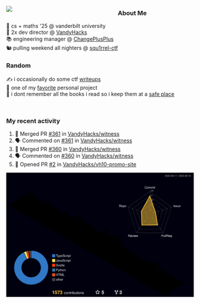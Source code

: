 <!-- 
Hey what are you doing here? 
I admire your curiosity tho
Shoot me an email (zinean00 at gmail dot com)
Let's connect! 
-->

<p float="left">
  <img src='https://imgur.com/nGM66Ev.png' width='300' align="left">
  <p>
    
  <h3>About Me</h3>
  🏫 cs + maths '25 @ vanderbilt university <br>
  🌊 2x dev director @ <a href="https://github.com/vandyhacks">VandyHacks</a> <br>
  📚 engineering manager @ <a href="https://github.com/changeplusplusvandy">ChangePlusPlus<a> <br>
  🐿 pulling weekend all nighters @ <a href="https://github.com/squ1rrel-ctf">squ1rrel-ctf</a> <br>
  
  <h3>Random</h3>
  ✍️ i occasionally do some ctf <a href="https://squ1rrel.dev/author/zineanteoh">writeups</a> <br>
  📱 one of my <a href="https://github.com/zineanteoh/vinkybox-app">favorite</a> personal project<br>
  📖 i dont remember all the books i read so i keep them at a <a href="https://www.goodreads.com/user/show/80901669-zi">safe place</a>
  </p>
  
</p>

<br>
<!-- <i>generated by <a href="https://labs.openai.com/s/0hW1r6PFYo3Zh0a7UoxK2AMp" target="_blank">dall-e 2</a></i> -->

<h3>My recent activity</h3>

<!--START_SECTION:activity-->
1. 🎉 Merged PR [#361](https://github.com/VandyHacks/witness/pull/361) in [VandyHacks/witness](https://github.com/VandyHacks/witness)
2. 🗣 Commented on [#361](https://github.com/VandyHacks/witness/pull/361#issuecomment-1722311191) in [VandyHacks/witness](https://github.com/VandyHacks/witness)
3. 🎉 Merged PR [#360](https://github.com/VandyHacks/witness/pull/360) in [VandyHacks/witness](https://github.com/VandyHacks/witness)
4. 🗣 Commented on [#360](https://github.com/VandyHacks/witness/pull/360#issuecomment-1716665884) in [VandyHacks/witness](https://github.com/VandyHacks/witness)
5. 💪 Opened PR [#2](https://github.com/VandyHacks/vh10-promo-site/pull/2) in [VandyHacks/vh10-promo-site](https://github.com/VandyHacks/vh10-promo-site)
<!--END_SECTION:activity-->

![](./profile-3d-contrib/profile-night-rainbow.svg)
